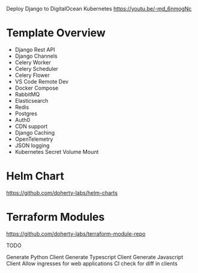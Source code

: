 Deploy Django to DigitalOcean Kubernetes
https://youtu.be/-md_6nmogNc

# Template Overview

- Django Rest API
- Django Channels
- Celery Worker
- Celery Scheduler
- Celery Flower
- VS Code Remote Dev
- Docker Compose
- RabbitMQ
- Elasticsearch
- Redis
- Postgres
- Auth0
- CDN support
- Django Caching
- OpenTelemetry
- JSON logging
- Kubernetes Secret Volume Mount

# Helm Chart

https://github.com/doherty-labs/helm-charts

# Terraform Modules

https://github.com/doherty-labs/terraform-module-repo


TODO

Generate Python Client 
Generate Typescript Client
Generate Javascript Client
Allow ingresses for web applications
CI check for diff in clients 